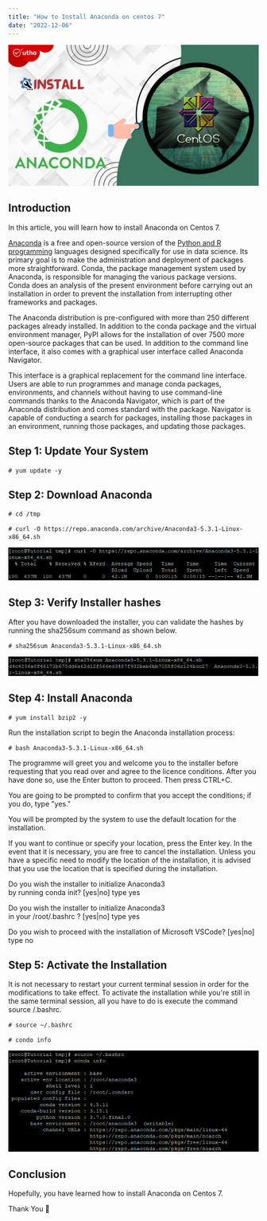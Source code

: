 ```yaml
---
title: "How to Install Anaconda on centos 7"
date: "2022-12-06"
---
```


![How to Install Anaconda on centos 7](images/How-to-Install-Anaconda-on-centos-7_utho.jpg)

## Introduction

In this article, you will learn how to install Anaconda on Centos 7.

[Anaconda](https://en.wikipedia.org/wiki/Anaconda_(Python_distribution)) is a free and open-source version of the [Python and R programming](https://utho.com/docs/tutorial/how-to-install-docker-on-centos-7/) languages designed specifically for use in data science. Its primary goal is to make the administration and deployment of packages more straightforward. Conda, the package management system used by Anaconda, is responsible for managing the various package versions. Conda does an analysis of the present environment before carrying out an installation in order to prevent the installation from interrupting other frameworks and packages.

The Anaconda distribution is pre-configured with more than 250 different packages already installed. In addition to the conda package and the virtual environment manager, PyPI allows for the installation of over 7500 more open-source packages that can be used. In addition to the command line interface, it also comes with a graphical user interface called Anaconda Navigator.

This interface is a graphical replacement for the command line interface. Users are able to run programmes and manage conda packages, environments, and channels without having to use command-line commands thanks to the Anaconda Navigator, which is part of the Anaconda distribution and comes standard with the package. Navigator is capable of conducting a search for packages, installing those packages in an environment, running those packages, and updating those packages.

## Step 1: Update Your System

```
# yum update -y
```

## Step 2: Download Anaconda

```
# cd /tmp
```

```
# curl -O https://repo.anaconda.com/archive/Anaconda3-5.3.1-Linux-x86_64.sh
```

![command output](images/image-580.png)

## Step 3: Verify Installer hashes

After you have downloaded the installer, you can validate the hashes by running the sha256sum command as shown below.

```
# sha256sum Anaconda3-5.3.1-Linux-x86_64.sh
```

![output](images/image-581.png)

## Step 4: Install Anaconda

```
# yum install bzip2 -y
```

Run the installation script to begin the Anaconda installation process:

```
# bash Anaconda3-5.3.1-Linux-x86_64.sh
```

The programme will greet you and welcome you to the installer before requesting that you read over and agree to the licence conditions. After you have done so, use the Enter button to proceed. Then press CTRL+C.

You are going to be prompted to confirm that you accept the conditions; if you do, type "yes."

You will be prompted by the system to use the default location for the installation.

If you want to continue or specify your location, press the Enter key. In the event that it is necessary, you are free to cancel the installation. Unless you have a specific need to modify the location of the installation, it is advised that you use the location that is specified during the installation.

Do you wish the installer to initialize Anaconda3  
by running conda init? \[yes|no\] type yes

Do you wish the installer to initialize Anaconda3  
in your /root/.bashrc ? \[yes|no\] type yes

Do you wish to proceed with the installation of Microsoft VSCode? \[yes|no\] type no

## Step 5: Activate the Installation

It is not necessary to restart your current terminal session in order for the modifications to take effect. To activate the installation while you're still in the same terminal session, all you have to do is execute the command source /.bashrc.

```
# source ~/.bashrc
```

```
# condo info
```

![install Anaconda on Centos 7](images/image-582.png)

## Conclusion

Hopefully, you have learned how to install Anaconda on Centos 7.

Thank You 🙂
